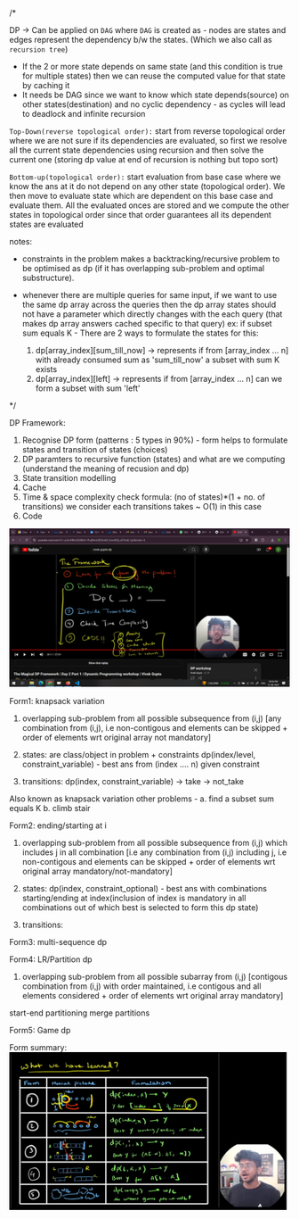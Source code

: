 /*

DP -> Can be applied on `DAG` where `DAG` is created as - nodes are states and edges represent the dependency b/w the states. (Which we also call as `recursion tree`)
- If the 2 or more state depends on same state (and this condition is true for multiple states) then we can reuse the computed value for that state by caching it
- It needs be DAG since we want to know which state depends(source) on other states(destination) and no cyclic dependency - as cycles will lead to deadlock and infinite recursion

`Top-Down(reverse topological order):` start from reverse topological order where we are not sure if its dependencies are evaluated, so first we resolve all the current state dependencies using recursion and then solve the current one (storing dp value at end of recursion is nothing but topo sort)

`Bottom-up(topological order):` start evaluation from base case where we know the ans at it do not depend on any other state (topological order). We then move to evaluate state which are dependent on this base case and evaluate them. All the evaluated onces are stored and we compute the other states in topological order since that order guarantees all its dependent states are evaluated  

notes:

- constraints in the problem makes a backtracking/recursive problem to be optimised as dp
(if it has overlapping sub-problem and optimal substructure).

- whenever there are multiple queries for same input, if we want to use the same dp array across the queries
then the dp array states should not have a parameter which directly changes with the each query (that makes dp array answers cached specific to that query)
ex: if subset sum equals K -
   There are 2 ways to formulate the states for this: 
   1. dp[array_index][sum_till_now] -> represents if from [array_index ... n] with already consumed sum as 'sum_till_now' a subset with sum K exists  
   2. dp[array_index][left] -> represents if from [array_index ... n] can we form a subset with sum 'left' 

*/

DP Framework:

1. Recognise DP form (patterns : 5 types in 90%) - form helps to formulate states and transition of states (choices) 
2. DP paramters to recursive function (states) and what are we computing (understand the meaning of recusion and dp) 
3. State transition modelling
4. Cache 
5. Time & space complexity check
   formula: (no of states)*(1 + no. of transitions) 
   we consider each transitions takes ~ O(1) in this case
5. Code

![alt text](image.png)



Form1: knapsack variation
1. overlapping sub-problem from all possible subsequence from (i,j) [any combination from (i,j), i.e non-contigous and elements can be skipped  + order of elements wrt original array not mandatory]  

2. states: are class/object in problem + constraints
dp(index/level, constraint_variable) - best ans from (index .... n) given constraint

3. transitions: dp(index, constraint_variable) 
   -> take
   -> not_take

Also known as knapsack variation
other problems -
a. find a subset sum equals K
b. climb stair



Form2: ending/starting at i  
1. overlapping sub-problem from all possible subsequence from (i,j) which includes j in all combination 
[i.e any combination from (i,j) including j, i.e non-contigous and elements can be skipped + order of elements wrt original array mandatory/not-mandatory]

2. states:
dp(index, constraint_optional) - best ans with combinations starting/ending at index(inclusion of index is mandatory in all combinations out of which best is selected to form this dp state)

3. transitions: 


Form3: multi-sequence dp


Form4: LR/Partition dp
1. overlapping sub-problem from all possible subarray from (i,j) [contigous combination from (i,j) with order maintained, i.e contigous and all elements considered + order of elements wrt original array mandatory]

start-end partitioning
merge partitions 


Form5: Game dp


Form summary:
![alt text](image-1.png)